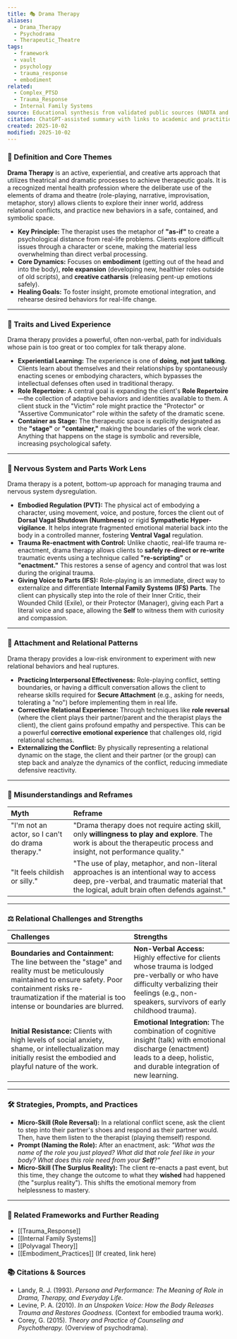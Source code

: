 ```yaml
---
title: 🎭 Drama Therapy
aliases:
  - Drama_Therapy
  - Psychodrama
  - Therapeutic_Theatre
tags:
  - framework
  - vault
  - psychology
  - trauma_response
  - embodiment
related:
  - Complex_PTSD
  - Trauma_Response
  - Internal Family Systems
source: Educational synthesis from validated public sources (NADTA and psychodrama models)
citation: ChatGPT-assisted summary with links to academic and practitioner materials
created: 2025-10-02
modified: 2025-10-02
---
```


<!-- @format -->

### 🧩 Definition and Core Themes

**Drama Therapy** is an active, experiential, and creative arts approach that utilizes theatrical and dramatic processes to achieve therapeutic goals. It is a recognized mental health profession where the deliberate use of the elements of drama and theatre (role-playing, narrative, improvisation, metaphor, story) allows clients to explore their inner world, address relational conflicts, and practice new behaviors in a safe, contained, and symbolic space.

- **Key Principle:** The therapist uses the metaphor of **"as-if"** to create a psychological distance from real-life problems. Clients explore difficult issues through a character or scene, making the material less overwhelming than direct verbal processing.
- **Core Dynamics:** Focuses on **embodiment** (getting out of the head and into the body), **role expansion** (developing new, healthier roles outside of old scripts), and **creative catharsis** (releasing pent-up emotions safely).
- **Healing Goals:** To foster insight, promote emotional integration, and rehearse desired behaviors for real-life change.

---

### 🌿 Traits and Lived Experience

Drama therapy provides a powerful, often non-verbal, path for individuals whose pain is too great or too complex for talk therapy alone.

- **Experiential Learning:** The experience is one of **doing, not just talking**. Clients learn about themselves and their relationships by spontaneously enacting scenes or embodying characters, which bypasses the intellectual defenses often used in traditional therapy.
- **Role Repertoire:** A central goal is expanding the client's **Role Repertoire**—the collection of adaptive behaviors and identities available to them. A client stuck in the "Victim" role might practice the "Protector" or "Assertive Communicator" role within the safety of the dramatic scene.
- **Container as Stage:** The therapeutic space is explicitly designated as the **"stage"** or **"container,"** making the boundaries of the work clear. Anything that happens on the stage is symbolic and reversible, increasing psychological safety.

---

### 🧠 Nervous System and Parts Work Lens

Drama therapy is a potent, bottom-up approach for managing trauma and nervous system dysregulation.

- **Embodied Regulation (PVT):** The physical act of embodying a character, using movement, voice, and posture, forces the client out of **Dorsal Vagal Shutdown (Numbness)** or rigid **Sympathetic Hyper-vigilance**. It helps integrate fragmented emotional material back into the body in a controlled manner, fostering **Ventral Vagal** regulation.
- **Trauma Re-enactment with Control:** Unlike chaotic, real-life trauma re-enactment, drama therapy allows clients to **safely re-direct or re-write** traumatic events using a technique called **"re-scripting"** or **"enactment."** This restores a sense of agency and control that was lost during the original trauma.
- **Giving Voice to Parts (IFS):** Role-playing is an immediate, direct way to externalize and differentiate **Internal Family Systems (IFS) Parts**. The client can physically step into the role of their Inner Critic, their Wounded Child (Exile), or their Protector (Manager), giving each Part a literal voice and space, allowing the **Self** to witness them with curiosity and compassion.

---

### 💞 Attachment and Relational Patterns

Drama therapy provides a low-risk environment to experiment with new relational behaviors and heal ruptures.

- **Practicing Interpersonal Effectiveness:** Role-playing conflict, setting boundaries, or having a difficult conversation allows the client to rehearse skills required for **Secure Attachment** (e.g., asking for needs, tolerating a "no") before implementing them in real life.
- **Corrective Relational Experience:** Through techniques like **role reversal** (where the client plays their partner/parent and the therapist plays the client), the client gains profound empathy and perspective. This can be a powerful **corrective emotional experience** that challenges old, rigid relational schemas.
- **Externalizing the Conflict:** By physically representing a relational dynamic on the stage, the client and their partner (or the group) can step back and analyze the dynamics of the conflict, reducing immediate defensive reactivity.

---

### 🔄 Misunderstandings and Reframes

| Myth                                             | Reframe                                                                                                                                                                               |
| :----------------------------------------------- | :------------------------------------------------------------------------------------------------------------------------------------------------------------------------------------ |
| "I'm not an actor, so I can't do drama therapy." | "Drama therapy does not require acting skill, only **willingness to play and explore**. The work is about the therapeutic process and insight, not performance quality."              |
| "It feels childish or silly."                    | "The use of play, metaphor, and non-literal approaches is an intentional way to access deep, pre-verbal, and traumatic material that the logical, adult brain often defends against." |

---

### ⚖️ Relational Challenges and Strengths

| Challenges                                                                                                                                                                                                                    | Strengths                                                                                                                                                                                            |
| :---------------------------------------------------------------------------------------------------------------------------------------------------------------------------------------------------------------------------- | :--------------------------------------------------------------------------------------------------------------------------------------------------------------------------------------------------- |
| **Boundaries and Containment:** The line between the "stage" and reality must be meticulously maintained to ensure safety. Poor containment risks re-traumatization if the material is too intense or boundaries are blurred. | **Non-Verbal Access:** Highly effective for clients whose trauma is lodged pre-verbally or who have difficulty verbalizing their feelings (e.g., non-speakers, survivors of early childhood trauma). |
| **Initial Resistance:** Clients with high levels of social anxiety, shame, or intellectualization may initially resist the embodied and playful nature of the work.                                                           | **Emotional Integration:** The combination of cognitive insight (talk) with emotional discharge (enactment) leads to a deep, holistic, and durable integration of new learning.                      |

---

### 🛠️ Strategies, Prompts, and Practices

- **Micro-Skill (Role Reversal):** In a relational conflict scene, ask the client to step into their partner's shoes and respond as their partner would. Then, have them listen to the therapist (playing themself) respond.
- **Prompt (Naming the Role):** After an enactment, ask: _"What was the name of the role you just played? What did that role feel like in your body? What does this role need from your **Self**?"_
- **Micro-Skill (The Surplus Reality):** The client re-enacts a past event, but this time, they change the outcome to what they **wished** had happened (the "surplus reality"). This shifts the emotional memory from helplessness to mastery.

---

### 🔗 Related Frameworks and Further Reading

- [[Trauma_Response]]
- [[Internal Family Systems]]
- [[Polyvagal Theory]]
- [[Embodiment_Practices]] (If created, link here)

### 📚 Citations & Sources

- Landy, R. J. (1993). _Persona and Performance: The Meaning of Role in Drama, Therapy, and Everyday Life._
- Levine, P. A. (2010). _In an Unspoken Voice: How the Body Releases Trauma and Restores Goodness._ (Context for embodied trauma work).
- Corey, G. (2015). _Theory and Practice of Counseling and Psychotherapy._ (Overview of psychodrama).
